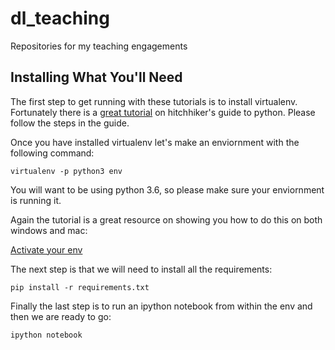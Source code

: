 # dl_teaching
Repositories for my teaching engagements


## Installing What You'll Need

The first step to get running with these tutorials is to install virtualenv. Fortunately there is a [great tutorial](https://docs.python-guide.org/dev/virtualenvs/#lower-level-virtualenv) on hitchhiker's guide to python. Please follow the steps in the guide.

Once you have installed virtualenv let's make an enviornment with the following command:

`virtualenv -p python3 env`

You will want to be using python 3.6, so please make sure your enviornment is running it.

Again the tutorial is a great resource on showing you how to do this on both windows and mac:

[Activate your env](https://docs.python-guide.org/dev/virtualenvs/#lower-level-virtualenv)

The next step is that we will need to install all the requirements:

`pip install -r requirements.txt`

Finally the last step is to run an ipython notebook from within the env and then we are ready to go:

`ipython notebook`
